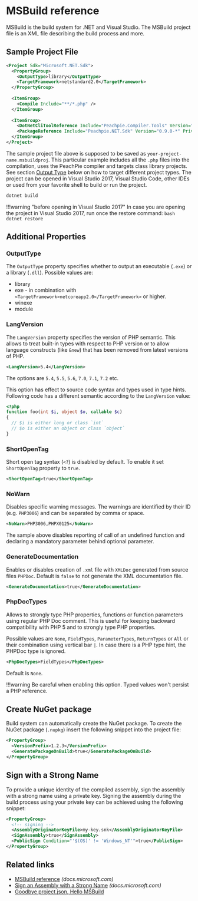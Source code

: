 # MSBuild reference

MSBuild is the build system for .NET and Visual Studio. The MSBuild project file is an XML file describing the build process and more.

## Sample Project File

```xml
<Project Sdk="Microsoft.NET.Sdk">
  <PropertyGroup>
    <OutputType>library</OutputType>
    <TargetFramework>netstandard2.0</TargetFramework>
  </PropertyGroup>
 
  <ItemGroup>
    <Compile Include="**/*.php" />
  </ItemGroup>
 
  <ItemGroup>
    <DotNetCliToolReference Include="Peachpie.Compiler.Tools" Version="0.9.0-*" />
    <PackageReference Include="Peachpie.NET.Sdk" Version="0.9.0-*" PrivateAssets="Build" />
  </ItemGroup>
</Project>
```

The sample project file above is supposed to be saved as `your-project-name.msbuildproj`. This particular example includes all the `.php` files into the compilation, uses the PeachPie compiler and targets class library projects. See section [Output Type](#outputtype) below on how to target different project types. The project can be opened in Visual Studio 2017, Visual Studio Code, other IDEs or used from your favorite shell to build or run the project.

```bash
dotnet build
```

!!!warning "before opening in Visual Studio 2017"
    In case you are opening the project in Visual Studio 2017, run once the restore command:
    ```bash
    dotnet restore
    ```

## Additional Properties

### OutputType

The `OutputType` property specifies whether to output an executable (`.exe`) or a library (`.dll`). Possible values are:

- library
- exe - in combination with `<TargetFramework>netcoreapp2.0</TargetFramework>` or higher.
- winexe
- module

### LangVersion

The `LangVersion` property specifies the version of PHP semantic. This allows to treat built-in types with respect to PHP version or to allow language constructs (like `&new`) that has been removed from latest versions of PHP.

```xml
<LangVersion>5.4</LangVersion>
```

The options are `5.4`, `5.5`, `5.6`, `7.0`, `7.1`, `7.2` etc.

This option has effect to source code syntax and types used in type hints. Following code has a different semantic according to the `LangVersion` value:
```php
<?php
function foo(int $i, object $o, callable $c)
{
  // $i is either long or class `int`
  // $o is either an object or class `object`
}
```

### ShortOpenTag

Short open tag syntax (`<?`) is disabled by default. To enable it set `ShortOpenTag` property to `true`.

```xml
<ShortOpenTag>true</ShortOpenTag>
```

### NoWarn

Disables specific warning messages. The warnings are identified by their ID (e.g. `PHP3006`) and can be separated by comma or space.

```xml
<NoWarn>PHP3006,PHPX0125</NoWarn>
```
The sample above disables reporting of call of an undefined function and declaring a mandatory parameter behind optional parameter.

### GenerateDocumentation

Enables or disables creation of `.xml` file with `XMLDoc` generated from source files `PHPDoc`. Default is `false` to not generate the XML documentation file.

```xml
<GenerateDocumentation>true</GenerateDocumentation>
```

### PhpDocTypes

Allows to strongly type PHP properties, functions or function parameters using regular PHP Doc comment. This is useful for keeping backward compatibility with PHP 5 and to strongly type PHP properties.

Possible values are `None`, `FieldTypes`, `ParameterTypes`, `ReturnTypes` or `All` or their combination using vertical bar `|`. In case there is a PHP type hint, the PHPDoc type is ignored.

```xml
<PhpDocTypes>FieldTypes</PhpDocTypes>
```

Default is `None`.

!!!warning
    Be careful when enabling this option. Typed values won't persist a PHP reference.

## Create NuGet package

Build system can automatically create the NuGet package. To create the NuGet package (`.nupkg`) insert the following snippet into the project file:
```xml
<PropertyGroup>
  <VersionPrefix>1.2.3</VersionPrefix>
  <GeneratePackageOnBuild>true</GeneratePackageOnBuild>
</PropertyGroup>
```

## Sign with a Strong Name

To provide a unique identity of the compiled assembly, sign the assembly with a strong name using a private key. Signing the assembly during the build process using your private key can be achieved using the following snippet:
```xml
<PropertyGroup>
  <!-- signing -->
  <AssemblyOriginatorKeyFile>my-key.snk</AssemblyOriginatorKeyFile>
  <SignAssembly>true</SignAssembly>
  <PublicSign Condition="'$(OS)' != 'Windows_NT'">true</PublicSign>
</PropertyGroup>
```

## Related links
- [MSBuild reference](https://docs.microsoft.com/en-us/visualstudio/msbuild/msbuild-reference) *(docs.microsoft.com)*
- [Sign an Assembly with a Strong Name](https://docs.microsoft.com/en-us/dotnet/framework/app-domains/how-to-sign-an-assembly-with-a-strong-name) *(docs.microsoft.com)*
- [Goodbye project.json, Hello MSBuild](http://www.peachpie.io/2017/04/msbuild-netcoreapp1-1.html)